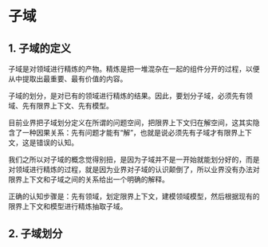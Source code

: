 # 子域

## 1. 子域的定义

子域是对领域进行精炼的产物。精炼是把一堆混杂在一起的组件分开的过程，以便从中提取出最重要、最有价值的内容。

子域的划分，是对已有的领域进行精炼的结果。因此，要划分子域，必须先有领域、先有限界上下文、先有模型。

目前业界把子域划分定义在所谓的问题空间，把限界上下文归在解空间，这其实隐含了一种因果关系：先有问题才能有“解”，也就是说必须先有子域才有限界上下文，这是错误的认知。

我们之所以对子域的概念觉得别扭，是因为子域并不是一开始就能划分好的，而是对领域进行精炼的过程，就是因为业界对子域的认识颠倒了，所以业界没有办法对限界上下文和子域之间的关系给出一个明确的解释。

正确的认知步骤是：先有领域，划定限界上下文，建模领域模型，然后根据现有的限界上下文和模型进行精炼抽取子域。

## 2. 子域划分

